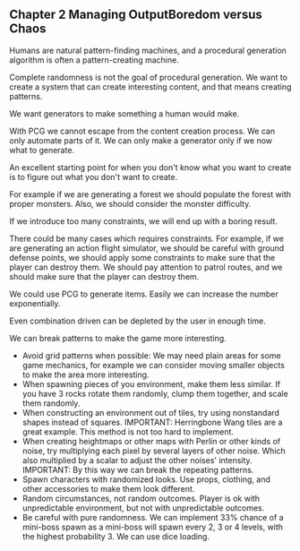 ## Chapter 2 Managing OutputBoredom versus Chaos

Humans are natural pattern-finding machines, and a procedural generation algorithm is often a pattern-creating machine.

Complete randomness is not the goal of procedural generation. We want to create a system that can create interesting content, and that means creating patterns.

We want generators to make something a human would make.

With PCG we cannot escape from the content creation process. We can only automate parts of it. We can only make a generator only if we now what to generate.

An excellent starting point for when you don't know what you want to create is to figure out what you don't want to create.

For example if we are generating a forest we should populate the forest with proper monsters. Also, we should consider the monster difficulty.

If we introduce too many constraints, we will end up with a boring result.

There could be many cases which requires constraints. For example, if we are generating an action flight simulator, we should be careful with ground defense points, we should apply some constraints to make sure that the player can destroy them. We should pay attention to patrol routes, and we should make sure that the player can destroy them.

We could use PCG to generate items. Easily we can increase the number exponentially.

Even combination driven can be depleted by the user in enough time.

We can break patterns to make the game more interesting.

- Avoid grid patterns when possible: We may need plain areas for some game mechanics, for example we can consider moving smaller objects to make the area more interesting.
- When spawning pieces of you environment, make them less similar. If you have 3 rocks rotate them randomly, clump them together, and scale them randomly.
- When constructing an environment out of tiles, try using nonstandard shapes instead of squares.
IMPORTANT: Herringbone Wang tiles are a great example. This method is not too hard to implement.
- When creating heightmaps or other maps with Perlin or other kinds of noise, try multiplying each pixel by several layers of other noise. Which also multiplied by a scalar to adjust the other noises' intensity.
IMPORTANT: By this way we can break the repeating patterns.
- Spawn characters with randomized looks. Use props, clothing, and other accessories to make them look different.
- Random circumstances, not random outcomes. Player is ok with unpredictable environment, but not with unpredictable outcomes.
- Be careful with pure randomness. We can implement 33% chance of a mini-boss spawn as a mini-boss will spawn every 2, 3 or 4 levels, with the highest probability 3. We can use dice loading.
